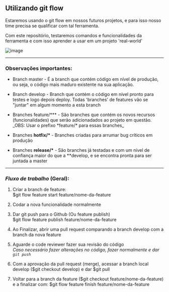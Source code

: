 ## Utilizando git flow

Estaremos usando o git flow em nossos futuros projetos, e para isso nosso time precisa se qualificar com tal ferramenta.

Com este repositório, testaremos comandos e funcionalidades da ferramenta e com isso aprender a usar em um projeto 'real-world'

![image](https://user-images.githubusercontent.com/31391753/56584825-f4f82d00-65b2-11e9-8a03-3a815a58c5e2.png)

---

### Observações importantes:

- Branch master - É a branch que contém código em nível de produção, ou seja, o código mais maduro existente na sua aplicação.

- Branch develop - Branch que contém o código em nível pronto para testes e logo depois deploy. Todas 'branches' de features vão se "juntar" em algum momento a esta branch

- Branches feature/\*\** - São branches que contém os novos recursos (funcionalidades) que serão adicionadados ao projeto em questão.  
  \_OBS: Usar o prefixo *feature/\* para essas branches\_

- Branches **hotfix/\*** - Branches criadas para arrumar bug críticos em produção

- Branches **release/\*** - São branches já testadas e com um nível de confiança maior do que a \*\*develop, e se encontra pronta para ser juntada a master

---

### _Fluxo de trabalho_ (Geral):

1. Criar a branch de feature:  
   \$git flow feature start feature/nome-da-feature

2. Codar a nova funcionalidade normalmente

3. Dar git push para o Github (Ou feature publish)  
   \$git flow feature publish feature/nome-da-feature

4. Ao Finalizar, abrir uma pull request comparando a branch develop com a branch da nova feature

5. Aguarde o code reviewer fazer sua revisão do código  
   _Caso necessário fazer alterações no código, fazer normalmente e dar `git push`_

6. Com a aprovação da pull request (merge), acessar a branch local develop ($git checkout develop) e dar $git pull

7. Voltar para a branch da feature ($git checkout feature/nome-da-feature) e a finalizar com: $git flow feature finish feature/nome-da-feature

